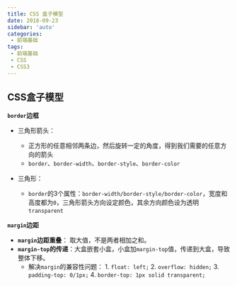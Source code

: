 ```yaml
---
title: CSS 盒子模型
date: 2018-09-23
sidebar: 'auto'
categories:
 - 前端基础
tags:
 - 前端基础
 - CSS
 - CSS3
---
```

## CSS盒子模型

**`border`边框**

- 三角形箭头：
  - 正方形的任意相邻两条边，然后旋转一定的角度，得到我们需要的任意方向的箭头
  - `border`、`border-width`、`border-style`、`border-color`

- 三角形：
  - `border`的3个属性：`border-width/border-style/border-color`，宽度和高度都为`0`，三角形箭头方向设定颜色，其余方向颜色设为透明`transparent`

**`margin`边距**

- **`margin`边距重叠**： 取大值，不是两者相加之和。
- **`margin-top`的传递**：大盒嵌套小盒，小盒加`margin-top`值，传递到大盒，导致整体下移。
  - 解决`margin`的兼容性问题：
        1. `float: left;`
        2. `overflow: hidden;`
        3. `padding-top: 0/1px;`
        4. `border-top: 1px solid transparent;`
